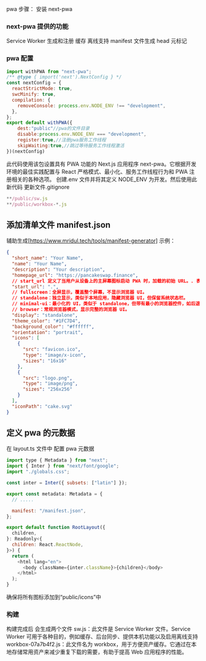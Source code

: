 pwa 步骤：
安装 next-pwa

### next-pwa 提供的功能

Service Worker 生成和注册
缓存
离线支持
manifest 文件生成
head 元标记

### pwa 配置

```mjs
import withPWA from "next-pwa";
/** @type { import('next').NextConfig } */
const nextConfig = {
  reactStrictMode: true,
  swcMinify: true,
  compilation: {
    removeConsole: process.env.NODE_ENV !== "development",
  },
};
export default withPWA({
    dest:"public"//pwa的文件目录
    disable:process.env.NODE_ENV === "development",
    register:true,//注册pwa服务工作线程
    skipWaiting:true,//跳过等待服务工作线程激活
})(nextConfig)
```

此代码使用该包设置具有 PWA 功能的 Next.js 应用程序 next-pwa。它根据开发环境的最佳实践配置与 React 严格模式、最小化、服务工作线程行为和 PWA 注册相关的各种选项。
创建.env 文件并将其定义 NODE_ENV 为开发。然后使用此新代码
更新文件.gitignore

```js
**/public/sw.js
**/public/workbox-*.js
```

## 添加清单文件 manifest.json

辅助生成[https://www.mridul.tech/tools/manifest-generator]
示例：

```json
{
  "short_name": "Your Name",
  "name": "Your Name",
  "description": "Your description",
  "homepage_url": "https://pancakeswap.finance",
  // start_url 定义了当用户从设备上的主屏幕图标启动 PWA 时，加载的初始 URL。. 表示相对于 manifest.json 文件的位置，因此通常表示应用的根目录。可以设为具体页面路径，如 /index.html 或 /home，根据需要调整。
  "start_url": ".",
  // fullscreen：全屏显示，覆盖整个屏幕，不显示浏览器 UI。
  // standalone：独立显示，类似于本地应用，隐藏浏览器 UI，但保留系统状态栏。
  // minimal-ui：最小化的 UI，类似于 standalone，但带有最小的浏览器控件，如后退按钮。
  // browser：常规浏览器模式，显示完整的浏览器 UI。
  "display": "standalone",
  "theme_color": "#1FC7D4",
  "background_color": "#ffffff",
  "orientation": "portrait",
  "icons": [
    {
      "src": "favicon.ico",
      "type": "image/x-icon",
      "sizes": "16x16"
    },
    {
      "src": "logo.png",
      "type": "image/png",
      "sizes": "256x256"
    }
  ],
  "iconPath": "cake.svg"
}
```

## 定义 pwa 的元数据

在 layout.ts 文件中 配置 pwa 元数据

```js
import type { Metadata } from "next";
import { Inter } from "next/font/google";
import "./globals.css";

const inter = Inter({ subsets: ["latin"] });

export const metadata: Metadata = {
  // .....

  manifest: "/manifest.json",
};

export default function RootLayout({
  children,
}: Readonly<{
  children: React.ReactNode,
}>) {
  return (
    <html lang="en">
      <body className={inter.className}>{children}</body>
    </html>
  );
}
```

确保将所有图标添加到“public/icons”中

### 构建

构建完成后 会生成两个文件
sw.js：此文件是 Service Worker 文件。Service Worker 可用于各种目的，例如缓存、后台同步、提供本机功能以及启用离线支持
workbox-07a7b4f2.js：此文件名为 workbox，用于方便资产缓存。它通过在本地存储常用资产来减少重复下载的需要，有助于提高 Web 应用程序的性能。
